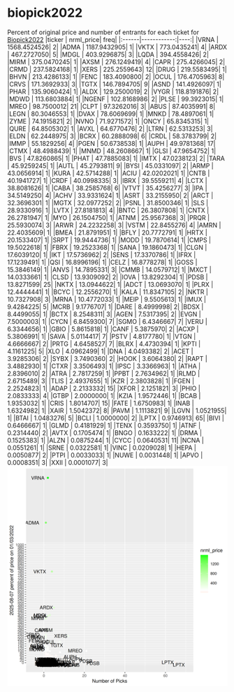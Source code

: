 # biopick2022
Percent of original price and number of entrants for each ticket for [Biopick2022](https://twitter.com/hashtag/Biopick2022)
|ticker |   nrml_price| freq|
|:------|------------:|----:|
|VRNA   | 1568.4524526|    2|
|ADMA   | 1187.9432905|    1|
|VKTX   |  773.0435241|    4|
|ARDX   |  467.2727050|    5|
|MDGL   |  403.9296875|    3|
|LQDA   |  394.4558426|    2|
|MIRM   |  375.0470245|    1|
|AXSM   |  276.1249419|    4|
|CAPR   |  275.4266045|    2|
|CRMD   |  237.5824168|    1|
|XERS   |  225.2559643|   12|
|DRUG   |  219.5583495|    1|
|BHVN   |  213.4286133|    1|
|FENC   |  183.4090800|    2|
|OCUL   |  176.4705963|    8|
|CRVS   |  171.3692933|    3|
|TGTX   |  146.7894705|    9|
|ASND   |  141.4926097|    1|
|PHAR   |  135.9060424|    1|
|ALDX   |  129.2500019|    2|
|VYGR   |  118.8191876|    2|
|MDWD   |  113.6803884|    1|
|NGENF  |  102.8168986|    2|
|PLSE   |   99.3923015|    1|
|MREO   |   98.7500012|   21|
|CLPT   |   97.3262016|    3|
|ABUS   |   87.4035991|    8|
|LEGN   |   80.3046553|    1|
|DVAX   |   78.6069699|    1|
|MNKD   |   78.4897061|    1|
|ZYME   |   74.1915821|    2|
|NVNO   |   71.9271572|    1|
|ONCY   |   65.8345315|    1|
|QURE   |   64.8505302|    1|
|AVXL   |   64.6770476|    2|
|LTRN   |   62.5313253|    3|
|ELDN   |   62.2448975|    3|
|BCRX   |   60.2888098|    6|
|CRDL   |   58.3783799|    2|
|IMMP   |   55.1829256|    4|
|PGEN   |   50.6738538|    1|
|AUPH   |   49.9781368|   17|
|CTMX   |   48.4988439|    1|
|MNMD   |   48.2608667|    1|
|GLSI   |   47.9654752|    1|
|BVS    |   47.8260865|    1|
|PHAT   |   47.7885083|    1|
|IMTX   |   47.0238123|    2|
|TARA   |   45.9259245|    1|
|AUTL   |   45.2793811|    9|
|BYSI   |   45.0331097|    2|
|ARMP   |   43.0656914|    1|
|KURA   |   42.5714288|    1|
|ACIU   |   42.0202021|    1|
|CNTB   |   40.1941727|    1|
|CRDF   |   40.0998335|    3|
|IBRX   |   39.5559211|    4|
|LCTX   |   38.8081626|    1|
|CABA   |   38.2585768|    6|
|VTVT   |   35.4256277|    3|
|IPA    |   34.5149250|    4|
|ACHV   |   33.9331624|    1|
|ASRT   |   33.2155950|    2|
|ARCT   |   32.3696301|    1|
|MGTX   |   32.0977252|    2|
|PSNL   |   31.8500346|    1|
|SLS    |   28.9330916|    1|
|LVTX   |   27.8181813|    4|
|BNTC   |   26.3807808|    1|
|CNTX   |   26.2781947|    1|
|MYO    |   26.1504750|    1|
|ATNM   |   25.9567368|    3|
|PRQR   |   25.5930074|    3|
|ARWR   |   24.2232258|    3|
|VSTM   |   22.8455276|    4|
|AMRN   |   22.4035609|    1|
|BMEA   |   21.8791951|    1|
|BFLY   |   20.7772791|    1|
|HRTX   |   20.1533407|    1|
|SRPT   |   19.9444736|    1|
|MODD   |   19.7870614|    1|
|CMPS   |   19.5022618|    1|
|FBRX   |   19.2523368|    1|
|SANA   |   19.1860473|    1|
|CLGN   |   17.6039120|    1|
|IKT    |   17.5736962|    2|
|SENS   |   17.3370786|    1|
|IFRX   |   17.1239491|    1|
|QSI    |   16.8996196|    1|
|CELZ   |   16.8778278|    1|
|GOSS   |   15.3846149|    1|
|ANVS   |   14.7895331|    3|
|CMMB   |   14.0579712|    1|
|MXCT   |   14.0333661|    1|
|CLSD   |   13.9309092|    2|
|IOVA   |   13.8292304|    1|
|PDSB   |   13.8271599|   25|
|NKTX   |   13.0944622|    1|
|ADCT   |   13.0693070|    1|
|PLRX   |   12.4444441|    1|
|BCYC   |   12.2556270|    1|
|KALA   |   11.8347105|    2|
|NKTR   |   10.7327908|    3|
|MRNA   |   10.4772033|    1|
|MEIP   |    9.5505613|    1|
|IMUX   |    9.4284225|    5|
|MCRB   |    9.1776707|    1|
|DARE   |    8.4999998|    2|
|BDSX   |    8.4499055|    1|
|BCTX   |    8.2548311|    3|
|AGEN   |    7.5317395|    2|
|EVGN   |    7.5000003|    1|
|CYCN   |    6.8459300|    7|
|SGMO   |    6.4346667|    7|
|VERU   |    6.3344656|    1|
|GBIO   |    5.8615818|    1|
|CANF   |    5.3875970|    2|
|ACXP   |    5.3806991|    1|
|SAVA   |    5.0114417|    7|
|PSTV   |    4.8177780|    1|
|VTGN   |    4.6666667|    2|
|PRTG   |    4.6458527|    7|
|BLRX   |    4.4730394|    1|
|KPTI   |    4.1161225|    5|
|XLO    |    4.0962499|    1|
|DNA    |    4.0493382|    2|
|ACET   |    3.9285306|    2|
|SYBX   |    3.7490360|    2|
|HOOK   |    3.6064380|    2|
|RAPT   |    3.4882930|    1|
|CTXR   |    3.3506493|    1|
|IPSC   |    3.3366963|    1|
|ATHA   |    2.8396010|    2|
|ATRA   |    2.7817259|    1|
|PPBT   |    2.7634962|    1|
|RLMD   |    2.6715489|    3|
|TLIS   |    2.4937655|    1|
|KZR    |    2.3803828|    1|
|FGEN   |    2.2524823|    1|
|ADAP   |    2.2133332|   15|
|XFOR   |    2.1251821|    3|
|PHIO   |    2.0833333|    4|
|GTBP   |    2.0000000|    1|
|KZIA   |    1.9572446|    1|
|BCAB   |    1.9353032|    1|
|CRIS   |    1.8014707|   15|
|FATE   |    1.6750983|    1|
|INAB   |    1.6324982|    1|
|XAIR   |    1.5042372|    8|
|PAVM   |    1.1113821|    9|
|LGVN   |    1.0521955|    1|
|BTAI   |    1.0483276|    5|
|BCLI   |    1.0000000|    2|
|LPTX   |    0.9746913|   65|
|BIVI   |    0.6466667|    1|
|GLMD   |    0.4181929|    1|
|TENX   |    0.3593750|    1|
|ATNF   |    0.2314440|    2|
|AVTX   |    0.1705474|    1|
|BNGO   |    0.1633222|    1|
|DRMA   |    0.1525383|    1|
|ALZN   |    0.0875244|    1|
|CYCC   |    0.0640531|   11|
|NCNA   |    0.0551261|    1|
|SRNE   |    0.0322581|    1|
|VINC   |    0.0209028|    1|
|HEPA   |    0.0050877|    2|
|PTPI   |    0.0033033|    1|
|NUWE   |    0.0031448|    1|
|APVO   |    0.0008351|    3|
|XXII   |    0.0001077|    3|
![retvspicks](biopicks.png?raw=true)
